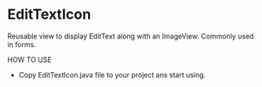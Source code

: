 # EditTextIcon

Reusable view to display EditText along with an ImageView. Commonly used in forms.

HOW TO USE
 - Copy EditTextIcon.java file to your project ans start using.
